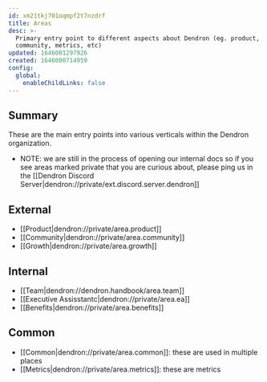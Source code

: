 ```yaml
---
id: xm21tkj701oqmpf2t7nzdrf
title: Areas
desc: >-
  Primary entry point to different aspects about Dendron (eg. product, team,
  community, metrics, etc)
updated: 1646001297926
created: 1646000714959
config:
  global:
    enableChildLinks: false
---
```


## Summary 

These are the main entry points into various verticals within the Dendron organization. 

- NOTE: we are still in the process of opening our internal docs so if you see areas marked private that you are curious about, please ping us in the [[Dendron Discord Server|dendron://private/ext.discord.server.dendron]]

## External
- [[Product|dendron://private/area.product]]
- [[Community|dendron://private/area.community]]
- [[Growth|dendron://private/area.growth]]

## Internal
- [[Team|dendron://dendron.handbook/area.team]]
- [[Executive Assisstantc|dendron://private/area.ea]]
- [[Benefits|dendron://private/area.benefits]]

## Common
- [[Common|dendron://private/area.common]]: these are used in multiple places
- [[Metrics|dendron://private/area.metrics]]: these are metrics 
